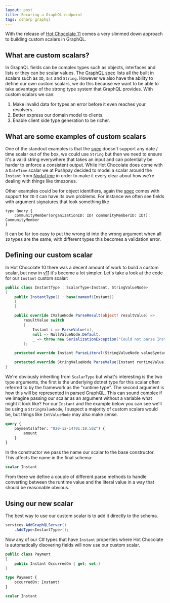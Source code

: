 ```yaml
---
layout: post
title: Securing a GraphQL endpoint
tags: csharp graphql
---
```


With the release of [Hot Chocolate 11][hc-11] comes a very slimmed down approach to building custom scalars in GraphQL.

## What are custom scalars?
In GraphQL fields can be complex types such as objects, interfaces and lists or they can be scalar values. The [GraphQL spec][spec] lists all the built in scalars such as `ID`, `Int` and `String`. However we also have the ability to define our own custom scalars, we do this because we want to be able to take advantage of the strong type system that GraphQL provides. With custom scalars we can:

1. Make invalid data for types an error before it even reaches your resolvers.
2. Better express our domain model to clients.
3. Enable client side type generation to be richer.

## What are some examples of custom scalars

One of the standout examples is that the [spec][spec] doesn't support any date / time scalar out of the box, we could use `String` but then we need to ensure it's a valid string everywhere that takes an input and can potentially be harder to enforce a consistent output. While Hot Chocolate does come with a `DateTime` scalar we at Pushpay decided to model a scalar around the `Instant` from [NodaTime][nt] in order to make it every clear about how we're dealing with things like timezones.

Other examples could be for object identifiers, again the [spec][spec] comes with support for `ID` it can have its own problems.  For instance we often see fields with argument signatures that look something like
```
type Query {
    communityMember(organizationID: ID! communityMemberID: ID!): CommunityMember
}
```
It can be far too easy to put the wrong id into the wrong argument when all `ID` types are the same, with different types this becomes a validation error.

## Defining our custom scalar

In Hot Chocolate 10 there was a decent amount of work to build a custom scalar, but now in [v11][hc-11] it's become a lot simpler. Let's take a look at the code for our `Instant` custom scalar:

``` csharp
public class InstantType : ScalarType<Instant, StringValueNode>
{
	public InstantType() : base(nameof(Instant))
	{
	}

	public override IValueNode ParseResult(object? resultValue) =>
		resultValue switch
        {
			Instant i => ParseValue(i),
			null => NullValueNode.Default,
			_ => throw new SerializationException("Could not parse Instant", this)
		};

	protected override Instant ParseLiteral(StringValueNode valueSyntax) => InstantPattern.ExtendedIso.Parse(valueSyntax.Value).Value;

	protected override StringValueNode ParseValue(Instant runtimeValue) => new StringValueNode(InstantPattern.ExtendedIso.Format(runtimeValue));
}
```

We're obviously inheriting from `ScalarType` but what's interesting is the two type arguments, the first is the underlying dotnet type for this scalar often referred to by the framework as the "runtime type". The second argument is how this will be represented in parsed GraphQL. This can sound complex if we imagine passing our scalar as an argument without a variable what might it look like? For our `Instant` and the example below you can see we'll be using a `StringValueNode`, I suspect a majority of custom scalars would be, but things like `IntValueNode` may also make sense.

``` graphql
query {
    payments(after: "020-12-14T01:19:50Z") {
        amount
    }
}
```

In the constructor we pass the name our scalar to the base constructor. This affects the name in the final schema:

``` graphql
scalar Instant
```

From there we define a couple of different parse methods to handle converting between the runtime value and the literal value in a way that should be reasonable obvious.

## Using our new scalar

The best way to use our custom scalar is to add it directly to the schema.

``` csharp
services.AddGraphQLServer()
    .AddType<InstantType>();
```

Now any of our C# types that have `Instant` properties where Hot Chocolate is automatically disovering fields will now use our custom scalar.

``` csharp
public class Payment
{
    public Instant OccurredOn { get; set;}
}
```

``` graphql
type Payment {
    occurredOn: Instant!
}

scalar Instant
```

[hc-11]: https://chillicream.com/blog/2020/11/23/hot-chocolate-11
[spec]: https://spec.graphql.org/June2018/#sec-Scalars
[nt]: https://nodatime.org/